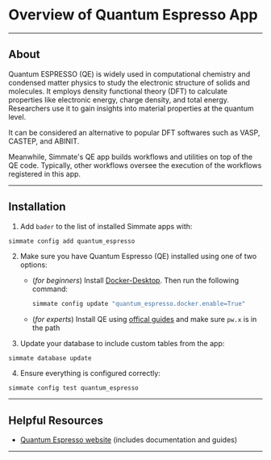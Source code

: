 # Overview of Quantum Espresso App

--------------------------------------------------------------------------------

## About

Quantum ESPRESSO (QE) is widely used in computational chemistry and condensed matter physics to study the electronic structure of solids and molecules. It employs density functional theory (DFT) to calculate properties like electronic energy, charge density, and total energy. Researchers use it to gain insights into material properties at the quantum level.

It can be considered an alternative to popular DFT softwares such as VASP, CASTEP, and ABINIT.

Meanwhile, Simmate's QE app builds workflows and utilities on top of the QE code. Typically, other workflows oversee the execution of the workflows registered in this app.

--------------------------------------------------------------------------------

## Installation

1. Add `bader` to the list of installed Simmate apps with:
``` bash
simmate config add quantum_espresso
```

2. Make sure you have Quantum Espresso (QE) installed using one of two options:
      - (*for beginners*) Install [Docker-Desktop](https://www.docker.com/products/docker-desktop/). Then run the following command:
          ``` bash
          simmate config update "quantum_espresso.docker.enable=True"
          ```
      - (*for experts*) Install QE using [offical guides](https://www.quantum-espresso.org/) and make sure `pw.x` is in the path


3. Update your database to include custom tables from the app:
``` shell
simmate database update
```

4. Ensure everything is configured correctly:
``` shell
simmate config test quantum_espresso
```

--------------------------------------------------------------------------------

## Helpful Resources

 - [Quantum Espresso website](https://www.quantum-espresso.org/) (includes documentation and guides)

--------------------------------------------------------------------------------

